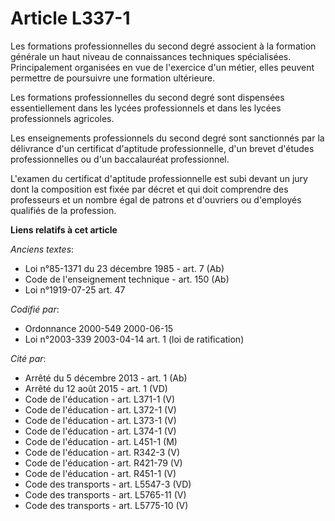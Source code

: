 # Article L337-1

Les formations professionnelles du second degré associent à la formation générale un haut niveau de connaissances techniques
spécialisées. Principalement organisées en vue de l'exercice d'un métier, elles peuvent permettre de poursuivre une formation
ultérieure.

Les formations professionnelles du second degré sont dispensées essentiellement dans les lycées professionnels et dans les
lycées professionnels agricoles.

Les enseignements professionnels du second degré sont sanctionnés par la délivrance d'un certificat d'aptitude
professionnelle, d'un brevet d'études professionnelles ou d'un baccalauréat professionnel.

L'examen du certificat d'aptitude professionnelle est subi devant un jury dont la composition est fixée par décret et qui
doit comprendre des professeurs et un nombre égal de patrons et d'ouvriers ou d'employés qualifiés de la profession.

**Liens relatifs à cet article**

_Anciens textes_:

  - Loi n°85-1371 du 23 décembre 1985 - art. 7 (Ab)
  - Code de l'enseignement technique - art. 150 (Ab)
  - Loi n°1919-07-25 art. 47

_Codifié par_:

  - Ordonnance 2000-549 2000-06-15
  - Loi n°2003-339 2003-04-14 art. 1 (loi de ratification)

_Cité par_:

  - Arrêté du 5 décembre 2013 - art. 1 (Ab)
  - Arrêté du 12 août 2015 - art. 1 (VD)
  - Code de l'éducation - art. L371-1 (V)
  - Code de l'éducation - art. L372-1 (V)
  - Code de l'éducation - art. L373-1 (V)
  - Code de l'éducation - art. L374-1 (V)
  - Code de l'éducation - art. L451-1 (M)
  - Code de l'éducation - art. R342-3 (V)
  - Code de l'éducation - art. R421-79 (V)
  - Code de l'éducation - art. R451-1 (V)
  - Code des transports - art. L5547-3 (VD)
  - Code des transports - art. L5765-11 (V)
  - Code des transports - art. L5775-10 (V)
